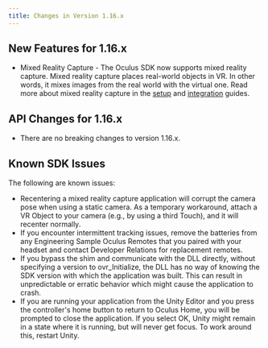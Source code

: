 ```yaml
---
title: Changes in Version 1.16.x
---
```




## New Features for 1.16.x

* Mixed Reality Capture - The Oculus SDK now supports mixed reality capture. Mixed reality capture places real-world objects in VR. In other words, it mixes images from the real world with the virtual one. Read more about mixed reality capture in the [setup](https://support.oculus.com/guides/rift/latest/concepts/mr-intro/) and [integration](/documentation/pcsdk/latest/concepts/dg-mrc/ "Mixed reality capture places real-world people and objects in VR. This guide will review how to add support for mixed reality capture in your native Rift app.") guides. 


## API Changes for 1.16.x

* There are no breaking changes to version 1.16.x. 


## Known SDK Issues

The following are known issues:

* Recentering a mixed reality capture application will corrupt the camera pose when using a static camera. As a temporary workaround, attach a VR Object to your camera (e.g., by using a third Touch), and it will recenter normally.
* If you encounter intermittent tracking issues, remove the batteries from any Engineering Sample Oculus Remotes that you paired with your headset and contact Developer Relations for replacement remotes.
* If you bypass the shim and communicate with the DLL directly, without specifying a version to ovr\_Initialize, the DLL has no way of knowing the SDK version with which the application was built. This can result in unpredictable or erratic behavior which might cause the application to crash.
* If you are running your application from the Unity Editor and you press the controller's home button to return to Oculus Home, you will be prompted to close the application. If you select OK, Unity might remain in a state where it is running, but will never get focus. To work around this, restart Unity.


